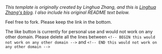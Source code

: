 *This template is originally created by Linghua Zhang, and this is
[Linghua Zhang's blog](http://lhzhang.com/). I also include his
original README text below.*

Feel free to fork.
Please keep the link in the bottom.

The like button is currently for personal use and would not work on any other domain.
Please delete all the lines between `<!-- BEGIN this would not work on any other domain -->` and `<!-- END this would not work on any other domain -->`
